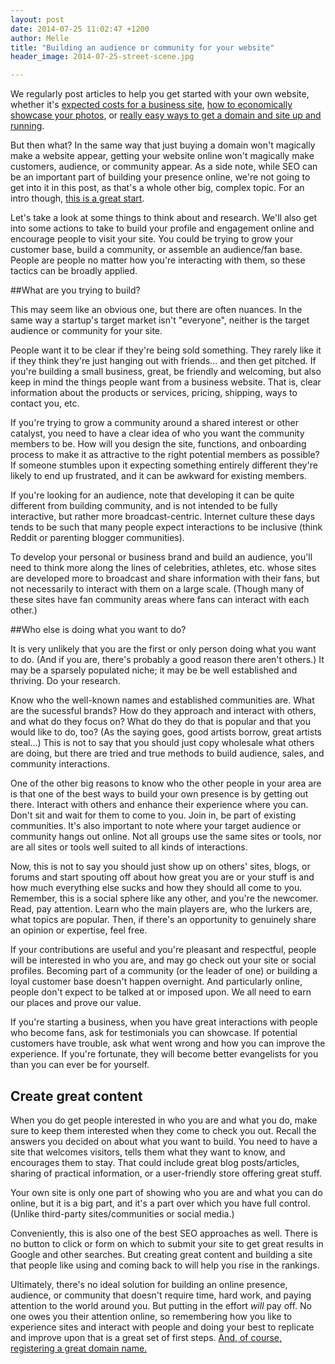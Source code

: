 ```yaml
---
layout: post
date: 2014-07-25 11:02:47 +1200
author: Melle
title: "Building an audience or community for your website"
header_image: 2014-07-25-street-scene.jpg

---
```


<!-- excerpt -->

We regularly post articles to help you get started with your own website, whether it's [expected costs for a business site](http://blog.iwantmyname.com/2014/07/a-detailed-breakdown-of-what-small-business-websites-cost.html), [how to economically showcase your photos](http://blog.iwantmyname.com/2014/07/build-a-modern-hosted-photo-gallery-website.html), or [really easy ways to get a domain and site up and running](http://blog.iwantmyname.com/2014/06/squarespace-iwantmyname-makes-website-building-a-snap.html). 

But then what? In the same way that just buying a domain won't magically make a website appear, getting your website online won't magically make customers, audience, or community appear. As a side note, while SEO can be an important part of building your presence online, we're not going to get into it in this post, as that's a whole other big, complex topic. For an intro though, [this is a great start](http://moz.com/beginners-guide-to-seo).

Let's take a look at some things to think about and research. We'll also get into some actions to take to build your profile and engagement online and encourage people to visit your site. You could be trying to grow your customer base, build a community, or assemble an audience/fan base. People are people no matter how you're interacting with them, so these tactics can be broadly applied.

<!-- /excerpt -->

##What are you trying to build?

This may seem like an obvious one, but there are often nuances. In the same way a startup's target market isn't "everyone", neither is the target audience or community for your site. 

People want it to be clear if they're being sold something. They rarely like it if they think they're just hanging out with friends... and then get pitched. If you're building a small business, great, be friendly and welcoming, but also keep in mind the things people want from a business website. That is, clear information about the products or services, pricing, shipping, ways to contact you, etc.

If you're trying to grow a community around a shared interest or other catalyst, you need to have a clear idea of who you want the community members to be. How will you design the site, functions, and onboarding process to make it as attractive to the right potential members as possible? If someone stumbles upon it expecting something entirely different they're likely to end up frustrated, and it can be awkward for existing members.

If you're looking for an audience, note that developing it can be quite different from building community, and is not intended to be fully interactive, but rather more broadcast-centric. Internet culture these days tends to be such that many people expect interactions to be inclusive (think Reddit or parenting blogger communities). 

To develop your personal or business brand and build an audience, you'll need to think more along the lines of celebrities, athletes, etc. whose sites are developed more to broadcast and share information with their fans, but not necessarily to interact with them on a large scale. (Though many of these sites have fan community areas where fans can interact with each other.)

##Who else is doing what you want to do?

It is very unlikely that you are the first or only person doing what you want to do. (And if you are, there's probably a good reason there aren't others.) It may be a sparsely populated niche; it may be be well established and thriving. Do your research. 

Know who the well-known names and established communities are. What are the sucessful brands? How do they approach and interact with others, and what do they focus on? What do they do that is popular and that you would like to do, too? (As the saying goes, good artists borrow, great artists steal...) This is not to say that you should just copy wholesale what others are doing, but there are tried and true methods to build audience, sales, and community interactions.

One of the other big reasons to know who the other people in your area are is that one of the best ways to build your own presence is by getting out there. Interact with others and enhance their experience where you can. Don't sit and wait for them to come to you. Join in, be part of existing communities. It's also important to note where your target audience or community hangs out online. Not all groups use the same sites or tools, nor are all sites or tools well suited to all kinds of interactions.

Now, this is not to say you should just show up on others' sites, blogs, or forums and start spouting off about how great you are or your stuff is and how much everything else sucks and how they should all come to you. Remember, this is a social sphere like any other, and you're the newcomer. Read, pay attention. Learn who the main players are, who the lurkers are, what topics are popular. Then, if there's an opportunity to genuinely share an opinion or expertise, feel free. 

If your contributions are useful and you're pleasant and respectful, people will be interested in who you are, and may go check out your site or social profiles. Becoming part of a community (or the leader of one) or building a loyal customer base doesn't happen overnight. And particularly online, people don't expect to be talked at or imposed upon. We all need to earn our places and prove our value. 

If you're starting a business, when you have great interactions with people who become fans, ask for testimonials you can showcase. If potential customers have trouble, ask what went wrong and how you can improve the experience. If you're fortunate, they will become better evangelists for you than you can ever be for yourself.


## Create great content

When you do get people interested in who you are and what you do, make sure to keep them interested when they come to check you out. Recall the answers you decided on about what you want to build. You need to have a site that welcomes visitors, tells them what they want to know, and encourages them to stay. That could include great blog posts/articles, sharing of practical information, or a user-friendly store offering great stuff.

Your own site is only one part of showing who you are and what you can do online, but it is a big part, and it's a part over which you have full control. (Unlike third-party sites/communities or social media.)

Conveniently, this is also one of the best SEO approaches as well. There is no button to click or form on which to submit your site to get great results in Google and other searches. But creating great content and building a site that people like using and coming back to will help you rise in the rankings.

Ultimately, there's no ideal solution for building an online presence, audience, or community that doesn't require time, hard work, and paying attention to the world around you. But putting in the effort _will_ pay off. No one owes you their attention online, so remembering how you like to experience sites and interact with people and doing your best to replicate and improve upon that is a great set of first steps. [And, of course, registering a great domain name.](https://iwantmyname.com/)